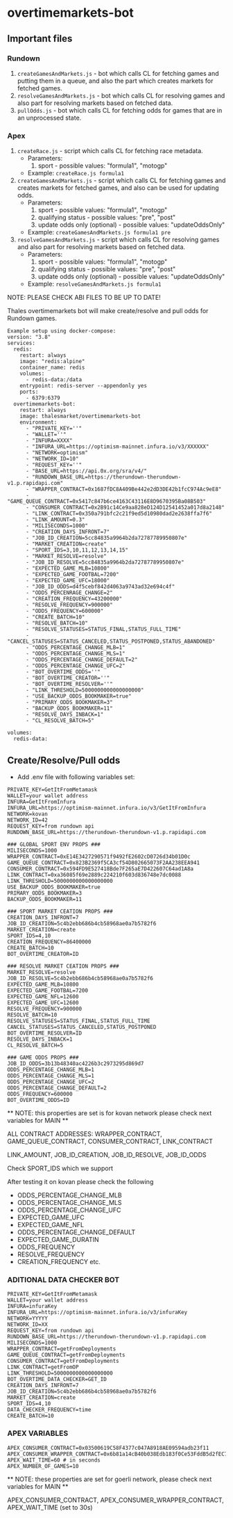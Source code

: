 # overtimemarkets-bot

## Important files

### Rundown

1. `createGamesAndMarkets.js` - bot which calls CL for fetching games and putting them in a queue, and also the part which creates markets for fetched games.
2. `resolveGamesAndMarkets.js` - bot which calls CL for resolving games and also part for resolving markets based on fetched data.
3. `pullOdds.js` - bot which calls CL for fetching odds for games that are in an unprocessed state.

### Apex

1. `createRace.js` - script which calls CL for fetching race metadata.
    - Parameters:
        1. sport - possible values: "formula1", "motogp"
    - Example: `createRace.js formula1`
2. `createGamesAndMarkets.js` - script which calls CL for fetching games and creates markets for fetched games, and also can be used for updating odds.
    - Parameters:
        1. sport - possible values: "formula1", "motogp"
        2. qualifying status - possible values: "pre", "post"
        3. update odds only (optional) - possible values: "updateOddsOnly"
    - Example: `createGamesAndMarkets.js formula1 pre`
3. `resolveGamesAndMarkets.js` - script which calls CL for resolving games and also part for resolving markets based on fetched data.
    - Parameters:
        1. sport - possible values: "formula1", "motogp"
        2. qualifying status - possible values: "pre", "post"
        3. update odds only (optional) - possible values: "updateOddsOnly"
    - Example: `resolveGamesAndMarkets.js formula1`

NOTE: PLEASE CHECK ABI FILES TO BE UP TO DATE!

Thales overtimemarkets bot will make create/resolve and pull odds for Rundown games.

```
Example setup using docker-compose:
version: "3.8"
services:
  redis:
    restart: always
    image: "redis:alpine"
    container_name: redis
    volumes:
      - redis-data:/data
    entrypoint: redis-server --appendonly yes
    ports:
      - 6379:6379
  overtimemarkets-bot:
    restart: always
    image: thalesmarket/overtimemarkets-bot
    environment:
      - "PRIVATE_KEY=''"
      - "WALLET=''"
      - "INFURA=XXXX"
      - "INFURA_URL=https://optimism-mainnet.infura.io/v3/XXXXXX"
      - "NETWORK=optimism"
      - "NETWORK_ID=10"
      - "REQUEST_KEY=''"
      - "BASE_URL=https://api.0x.org/sra/v4/"
      - "RUNDOWN_BASE_URL=https://therundown-therundown-v1.p.rapidapi.com"
      - "WRAPPER_CONTRACT=0x1687fDC8A409Be442e2dD3DE42b1fcC974Ac9eE8"
      - "GAME_QUEUE_CONTRACT=0x5417c847b6ce4163C43116E8D9670395Ba08B503"
      - "CONSUMER_CONTRACT=0x2B91c14Ce9aa828eD124D12541452a017d8a2148"
      - "LINK_CONTRACT=0x350a791bfc2c21f9ed5d10980dad2e2638ffa7f6"
      - "LINK_AMOUNT=0.3"
      - "MILISECONDS=1000"
      - "CREATION_DAYS_INFRONT=7"
      - "JOB_ID_CREATION=5cc84835a9964b2da72787789950807e"
      - "MARKET_CREATION=create"
      - "SPORT_IDS=3,10,11,12,13,14,15"
      - "MARKET_RESOLVE=resolve"
      - "JOB_ID_RESOLVE=5cc84835a9964b2da72787789950807e"
      - "EXPECTED_GAME_MLB=10800"
      - "EXPECTED_GAME_FOOTBAL=7200"
      - "EXPECTED_GAME_UFC=18000"
      - "JOB_ID_ODDS=d4f5cebf842d4063a9743ad32e694c4f"
      - "ODDS_PERCENRAGE_CHANGE=2"
      - "CREATION_FREQUENCY=43200000"
      - "RESOLVE_FREQUENCY=900000"
      - "ODDS_FREQUENCY=600000"
      - "CREATE_BATCH=10"
      - "RESOLVE_BATCH=10"
      - "RESOLVE_STATUSES=STATUS_FINAL,STATUS_FULL_TIME"
      - "CANCEL_STATUSES=STATUS_CANCELED,STATUS_POSTPONED,STATUS_ABANDONED"
      - "ODDS_PERCENTAGE_CHANGE_MLB=1"
      - "ODDS_PERCENTAGE_CHANGE_MLS=1"
      - "ODDS_PERCENTAGE_CHANGE_DEFAULT=2"
      - "ODDS_PERCENTAGE_CHANGE_UFC=2"
      - "BOT_OVERTIME_ODDS=''"
      - "BOT_OVERTIME_CREATOR=''"
      - "BOT_OVERTIME_RESOLVER=''"
      - "LINK_THRESHOLD=5000000000000000000"
      - "USE_BACKUP_ODDS_BOOKMAKER=true"
      - "PRIMARY_ODDS_BOOKMAKER=3"
      - "BACKUP_ODDS_BOOKMAKER=11"
      - "RESOLVE_DAYS_INBACK=1"
      - "CL_RESOLVE_BATCH=5"

volumes:
  redis-data:
```

## Create/Resolve/Pull odds

-   Add .env file with following variables set:

```
PRIVATE_KEY=GetItFromMetamask
WALLET=your wallet address
INFURA=GetItFromInfura
INFURA_URL=https://optimism-mainnet.infura.io/v3/GetItFromInfura
NETWORK=kovan
NETWORK_ID=42
REQUEST_KEY=from rundown api
RUNDOWN_BASE_URL=https://therundown-therundown-v1.p.rapidapi.com

### GLOBAL SPORT ENV PROPS ###
MILISECONDS=1000
WRAPPER_CONTRACT=0xE14E3427290571f9492fE2602cD0726d34b01D0c
GAME_QUEUE_CONTRACT=0x823B2369f5CA3cf54D802665073F2AA238EEA941
CONSUMER_CONTRACT=0x594FD9E527418Bde7F265aE7D422607C64ad1A8a
LINK_CONTRACT=0xa36085f69e2889c224210f603d836748e7dc0088
LINK_THRESHOLD=5000000000000000000
USE_BACKUP_ODDS_BOOKMAKER=true
PRIMARY_ODDS_BOOKMAKER=3
BACKUP_ODDS_BOOKMAKER=11

### SPORT MARKET CEATION PROPS ###
CREATION_DAYS_INFRONT=7
JOB_ID_CREATION=5c4b2ebb686b4cb58968ae0a7b5782f6
MARKET_CREATION=create
SPORT_IDS=4,10
CREATION_FREQUENCY=86400000
CREATE_BATCH=10
BOT_OVERTIME_CREATOR=ID

### RESOLVE MARKET CEATION PROPS ###
MARKET_RESOLVE=resolve
JOB_ID_RESOLVE=5c4b2ebb686b4cb58968ae0a7b5782f6
EXPECTED_GAME_MLB=10800
EXPECTED_GAME_FOOTBAL=7200
EXPECTED_GAME_NFL=12600
EXPECTED_GAME_UFC=12600
RESOLVE_FREQUENCY=900000
RESOLVE_BATCH=10
RESOLVE_STATUSES=STATUS_FINAL,STATUS_FULL_TIME
CANCEL_STATUSES=STATUS_CANCELED,STATUS_POSTPONED
BOT_OVERTIME_RESOLVER=ID
RESOLVE_DAYS_INBACK=1
CL_RESOLVE_BATCH=5

### GAME ODDS PROPS ###
JOB_ID_ODDS=3b13b48340ac4226b3c2973295d869d7
ODDS_PERCENTAGE_CHANGE_MLB=1
ODDS_PERCENTAGE_CHANGE_MLS=1
ODDS_PERCENTAGE_CHANGE_UFC=2
ODDS_PERCENTAGE_CHANGE_DEFAULT=2
ODDS_FREQUENCY=600000
BOT_OVERTIME_ODDS=ID
```

** NOTE: this properties are set is for kovan network please check next variables for MAIN **

ALL CONTRACT ADDRESSES: WRAPPER_CONTRACT, GAME_QUEUE_CONTRACT, CONSUMER_CONTRACT, LINK_CONTRACT

LINK_AMOUNT, JOB_ID_CREATION, JOB_ID_RESOLVE, JOB_ID_ODDS

Check SPORT_IDS which we support

After testing it on kovan please check the following

-   ODDS_PERCENTAGE_CHANGE_MLB
-   ODDS_PERCENTAGE_CHANGE_MLS
-   ODDS_PERCENTAGE_CHANGE_UFC
-   EXPECTED_GAME_UFC
-   EXPECTED_GAME_NFL
-   ODDS_PERCENTAGE_CHANGE_DEFAULT
-   EXPECTED_GAME_DURATIN
-   ODDS_FREQUENCY
-   RESOLVE_FREQUENCY
-   CREATION_FREQUENCY
    etc.

### ADITIONAL DATA CHECKER BOT

```
PRIVATE_KEY=GetItFromMetamask
WALLET=your wallet address
INFURA=infuraKey
INFURA_URL=https://optimism-mainnet.infura.io/v3/infuraKey
NETWORK=YYYYY
NETWORK_ID=XX
REQUEST_KEY=from rundown api
RUNDOWN_BASE_URL=https://therundown-therundown-v1.p.rapidapi.com
MILISECONDS=1000
WRAPPER_CONTRACT=getFromDeployments
GAME_QUEUE_CONTRACT=getFromDeployments
CONSUMER_CONTRACT=getFromDeployments
LINK_CONTRACT=getFromOP
LINK_THRESHOLD=5000000000000000000
BOT_OVERTIME_DATA_CHECKER=GET_ID
CREATION_DAYS_INFRONT=7
JOB_ID_CREATION=5c4b2ebb686b4cb58968ae0a7b5782f6
MARKET_CREATION=create
SPORT_IDS=4,10
DATA_CHECKER_FREQUENCY=time
CREATE_BATCH=10

```

### APEX VARIABLES

```
APEX_CONSUMER_CONTRACT=0x03500619C58F4377c047A8918AE09594adb23f11
APEX_CONSUMER_WRAPPER_CONTRACT=0x6b81a14cB40b038Edb183f0Ce53FddB5d2fEC726
APEX_WAIT_TIME=60 # in seconds
APEX_NUMBER_OF_GAMES=10
```

** NOTE: these properties are set for goerli network, please check next variables for MAIN **

APEX_CONSUMER_CONTRACT, APEX_CONSUMER_WRAPPER_CONTRACT, APEX_WAIT_TIME (set to 30s)
